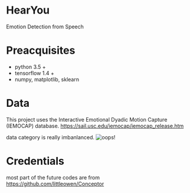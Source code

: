 # HearYou
Emotion Detection from Speech

# Preacquisites
- python 3.5 +
- tensorflow 1.4 +
- numpy, matplotlib, sklearn

# Data
This project uses the Interactive Emotional Dyadic Motion Capture (IEMOCAP) database.
https://sail.usc.edu/iemocap/iemocap_release.htm

data category is really imbanlanced.
![oops!](https://raw.githubusercontent.com/junbohuang/HearYou/tree/master/figures/emotion_distribution.png)


# Credentials 
most part of the future codes are from https://github.com/littleowen/Conceptor
